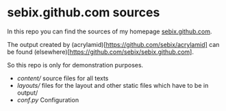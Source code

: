 # sebix.github.com sources

In this repo you can find the sources of my homepage
[sebix.github.com](http://sebix.github.com/).

The output created by (acrylamid)[https://github.com/sebix/acrylamid] can be found
(elsewhere)[https://github.com/sebix/sebix.github.com].

So this repo is only for demonstration purposes.

* *content/* source files for all texts
* *layouts/* files for the layout and other static files which have to be in output/
* *conf.py* Configuration
